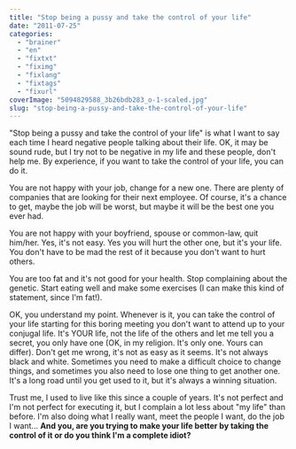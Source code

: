 ```yaml
---
title: "Stop being a pussy and take the control of your life"
date: "2011-07-25"
categories: 
  - "brainer"
  - "en"
  - "fixtxt"
  - "fiximg"
  - "fixlang"
  - "fixtags"
  - "fixurl"
coverImage: "5094829588_3b26bdb283_o-1-scaled.jpg"
slug: "stop-being-a-pussy-and-take-the-control-of-your-life"
---
```


"Stop being a pussy and take the control of your life" is what I want to say each time I heard negative people talking about their life. OK, it may be sound rude, but I try not to be negative in my life and these people, don't help me. By experience, if you want to take the control of your life, you can do it.

You are not happy with your job, change for a new one. There are plenty of companies that are looking for their next employee. Of course, it's a chance to get, maybe the job will be worst, but maybe it will be the best one you ever had.

You are not happy with your boyfriend, spouse or common-law, quit him/her. Yes, it's not easy. Yes you will hurt the other one, but it's your life. You don't have to be mad the rest of it because you don't want to hurt others.

You are too fat and it's not good for your health. Stop complaining about the genetic. Start eating well and make some exercises (I can make this kind of statement, since I'm fat!).

OK, you understand my point. Whenever is it, you can take the control of your life starting for this boring meeting you don't want to attend up to your conjugal life. It's YOUR life, not the life of the others and let me tell you a secret, you only have one (OK, in my religion. It's only one. Yours can differ). Don't get me wrong, it's not as easy as it seems. It's not always black and white. Sometimes you need to make a difficult choice to change things, and sometimes you also need to lose one thing to get another one. It's a long road until you get used to it, but it's always a winning situation.

Trust me, I used to live like this since a couple of years. It's not perfect and I'm not perfect for executing it, but I complain a lot less about "my life" than before. I'm also doing what I really want, meet the people I want, do the job I want... **And you, are you trying to make your life better by taking the control of it or do you think I'm a complete idiot?**
